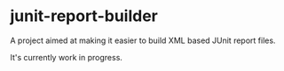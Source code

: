 junit-report-builder
====================

A project aimed at making it easier to build XML based JUnit report files.

It's currently work in progress.